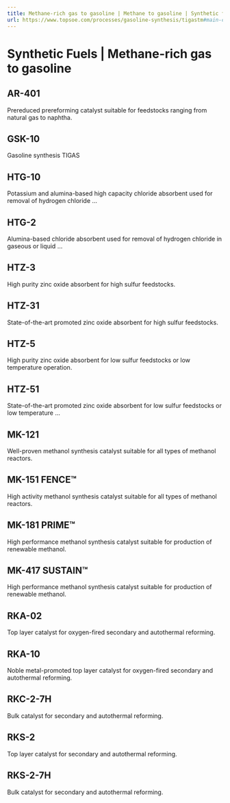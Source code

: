 ```yaml
---
title: Methane-rich gas to gasoline | Methane to gasoline | Synthetic fuels | Catalyst | Technology | Topsoe
url: https://www.topsoe.com/processes/gasoline-synthesis/tigastm#main-content
---
```


# Synthetic Fuels | Methane-rich gas to gasoline

## AR-401

Prereduced prereforming catalyst suitable for feedstocks ranging from natural gas to naphtha.

## GSK-10

Gasoline synthesis TIGAS

## HTG-10

Potassium and alumina-based high capacity chloride absorbent used for removal of hydrogen chloride ...

## HTG-2

Alumina-based chloride absorbent used for removal of hydrogen chloride in gaseous or liquid ...

## HTZ-3

High purity zinc oxide absorbent for high sulfur feedstocks.

## HTZ-31

State-of-the-art promoted zinc oxide absorbent for high sulfur feedstocks.

## HTZ-5

High purity zinc oxide absorbent for low sulfur feedstocks or low temperature operation.

## HTZ-51

State-of-the-art promoted zinc oxide absorbent for low sulfur feedstocks or low temperature ...

## MK-121

Well-proven methanol synthesis catalyst suitable for all types of methanol reactors.

## MK-151 FENCE™

High activity methanol synthesis catalyst suitable for all types of methanol reactors.

## MK-181 PRIME™

High performance methanol synthesis catalyst suitable for production of renewable methanol.

## MK-417 SUSTAIN™

High performance methanol synthesis catalyst suitable for production of renewable methanol.

## RKA-02

Top layer catalyst for oxygen-fired secondary and autothermal reforming.

## RKA-10

Noble metal-promoted top layer catalyst for oxygen-fired secondary and autothermal reforming.

## RKC-2-7H

Bulk catalyst for secondary and autothermal reforming.

## RKS-2

Top layer catalyst for secondary and autothermal reforming.

## RKS-2-7H

Bulk catalyst for secondary and autothermal reforming.